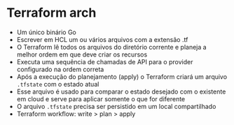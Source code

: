 # Terraform arch
 - Um único binário Go
 - Escrever em HCL um ou vários arquivos com a extensão .tf
 - O Terraform lê todos os arquivos do diretório corrente e planeja a melhor ordem em que deve criar os recursos
 - Executa uma sequência de chamadas de API para o provider configurado na ordem correta
 - Após a execução do planejamento (apply) o Terraform criará um arquivo `.tfstate` com o estado atual
 - Esse arquivo é usado para comparar o estado desejado com o existente em cloud e serve para aplicar somente o que for diferente
 - O arquivo `.tfstate` precisa ser persistido em um local compartilhado
 - Terraform workflow: write > plan > apply
